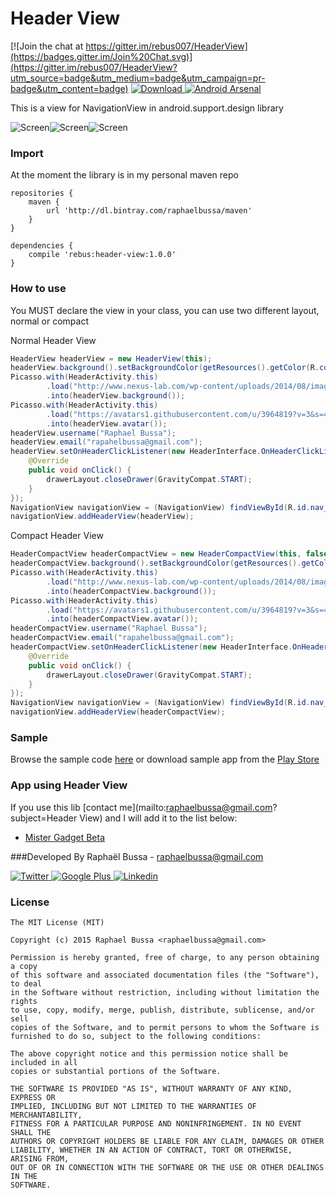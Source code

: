 # Header View

[![Join the chat at https://gitter.im/rebus007/HeaderView](https://badges.gitter.im/Join%20Chat.svg)](https://gitter.im/rebus007/HeaderView?utm_source=badge&utm_medium=badge&utm_campaign=pr-badge&utm_content=badge)
[ ![Download](https://api.bintray.com/packages/raphaelbussa/maven/header-view/images/download.svg) ](https://bintray.com/raphaelbussa/maven/header-view/_latestVersion) [![Android Arsenal](https://img.shields.io/badge/Android%20Arsenal-Header--View-brightgreen.svg?style=flat)](http://android-arsenal.com/details/1/2123)

This is a view for NavigationView in android.support.design library

![Screen](https://raw.githubusercontent.com/rebus007/Header-View/master/img/screen/screen_1.png)![Screen](https://raw.githubusercontent.com/rebus007/Header-View/master/img/screen/screen_2.png)![Screen](https://raw.githubusercontent.com/rebus007/Header-View/master/img/screen/screen_3.png)

### Import
At the moment the library is in my personal maven repo
```Gradle
repositories {
    maven {
        url 'http://dl.bintray.com/raphaelbussa/maven'
    }
}
```
```Gradle
dependencies {
    compile 'rebus:header-view:1.0.0'
}
```
### How to use
You MUST declare the view in your class, you can use two different layout, normal or compact

Normal Header View
```java
HeaderView headerView = new HeaderView(this);
headerView.background().setBackgroundColor(getResources().getColor(R.color.primary_dark));
Picasso.with(HeaderActivity.this)
        .load("http://www.nexus-lab.com/wp-content/uploads/2014/08/image_new-material.jpeg")
        .into(headerView.background());
Picasso.with(HeaderActivity.this)
        .load("https://avatars1.githubusercontent.com/u/3964819?v=3&s=460")
        .into(headerView.avatar());
headerView.username("Raphael Bussa");
headerView.email("rapahelbussa@gmail.com");
headerView.setOnHeaderClickListener(new HeaderInterface.OnHeaderClickListener() {
    @Override
    public void onClick() {
        drawerLayout.closeDrawer(GravityCompat.START);
    }
});
NavigationView navigationView = (NavigationView) findViewById(R.id.nav_view);
navigationView.addHeaderView(headerView);
```

Compact Header View
```java
HeaderCompactView headerCompactView = new HeaderCompactView(this, false); //true if you want to use this view below toolbar
headerCompactView.background().setBackgroundColor(getResources().getColor(R.color.primary_dark));
Picasso.with(HeaderActivity.this)
        .load("http://www.nexus-lab.com/wp-content/uploads/2014/08/image_new-material.jpeg")
        .into(headerCompactView.background());
Picasso.with(HeaderActivity.this)
        .load("https://avatars1.githubusercontent.com/u/3964819?v=3&s=460")
        .into(headerCompactView.avatar());
headerCompactView.username("Raphael Bussa");
headerCompactView.email("rapahelbussa@gmail.com");
headerCompactView.setOnHeaderClickListener(new HeaderInterface.OnHeaderClickListener() {
    @Override
    public void onClick() {
        drawerLayout.closeDrawer(GravityCompat.START);
    }
});
NavigationView navigationView = (NavigationView) findViewById(R.id.nav_view);
navigationView.addHeaderView(headerCompactView);
```
### Sample
Browse the sample code [here](https://github.com/rebus007/HeaderView/tree/master/app) or download sample app from the [Play Store](https://play.google.com/store/apps/details?id=rebus.header.view.sample) 

### App using Header View
If you use this lib [contact me](mailto:raphaelbussa@gmail.com?subject=Header View) and I will add it to the list below:
- [Mister Gadget Beta](https://play.google.com/store/apps/details?id=rebus.mister.gadget)

###Developed By
Raphaël Bussa - [raphaelbussa@gmail.com](mailto:raphaelbussa@gmail.com)

[ ![Twitter](https://raw.githubusercontent.com/rebus007/Header-View/master/img/social/twitter-icon.png) ](https://twitter.com/rebus_007)[ ![Google Plus](https://raw.githubusercontent.com/rebus007/Header-View/master/img/social/google-plus-icon.png) ](https://plus.google.com/+RaphaelBussa/posts)[ ![Linkedin](https://raw.githubusercontent.com/rebus007/Header-View/master/img/social/linkedin-icon.png) ](https://www.linkedin.com/in/rebus007)

### License
```
The MIT License (MIT)

Copyright (c) 2015 Raphael Bussa <raphaelbussa@gmail.com>

Permission is hereby granted, free of charge, to any person obtaining a copy
of this software and associated documentation files (the "Software"), to deal
in the Software without restriction, including without limitation the rights
to use, copy, modify, merge, publish, distribute, sublicense, and/or sell
copies of the Software, and to permit persons to whom the Software is
furnished to do so, subject to the following conditions:

The above copyright notice and this permission notice shall be included in all
copies or substantial portions of the Software.

THE SOFTWARE IS PROVIDED "AS IS", WITHOUT WARRANTY OF ANY KIND, EXPRESS OR
IMPLIED, INCLUDING BUT NOT LIMITED TO THE WARRANTIES OF MERCHANTABILITY,
FITNESS FOR A PARTICULAR PURPOSE AND NONINFRINGEMENT. IN NO EVENT SHALL THE
AUTHORS OR COPYRIGHT HOLDERS BE LIABLE FOR ANY CLAIM, DAMAGES OR OTHER
LIABILITY, WHETHER IN AN ACTION OF CONTRACT, TORT OR OTHERWISE, ARISING FROM,
OUT OF OR IN CONNECTION WITH THE SOFTWARE OR THE USE OR OTHER DEALINGS IN THE
SOFTWARE.
```
